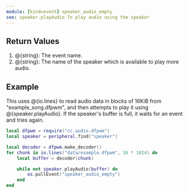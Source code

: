 ```yaml
---
module: [kind=event] speaker_audio_empty
see: speaker.playAudio To play audio using the speaker
---
```


## Return Values
1. @{string}: The event name.
2. @{string}: The name of the speaker which is available to play more audio.


## Example
This uses @{io.lines} to read audio data in blocks of 16KiB from "example_song.dfpwm", and then attempts to play it
using @{speaker.playAudio}. If the speaker's buffer is full, it waits for an event and tries again.

```lua {data-peripheral=speaker}
local dfpwm = require("cc.audio.dfpwm")
local speaker = peripheral.find("speaker")

local decoder = dfpwm.make_decoder()
for chunk in io.lines("data/example.dfpwm", 16 * 1024) do
    local buffer = decoder(chunk)

    while not speaker.playAudio(buffer) do
        os.pullEvent("speaker_audio_empty")
    end
end
```
